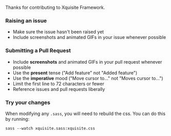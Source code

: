 Thanks for contributing to Xquisite Framework.

### Raising an issue

<ul>
<li>Make sure the issue hasn't been raised yet</li>
<li>Include screenshots and animated GIFs in your issue whenever possible</li>
</ul>

### Submitting a Pull Request

* Include **screenshots** and animated GIFs in your pull request whenever possible
* Use the **present** tense ("Add feature" not "Added feature")
* Use the **imperative** mood ("Move cursor to..." not "Moves cursor to...")
* Limit the first line to 72 characters or fewer
* Reference issues and pull requests liberally

### Try your changes

When modifying any `.sass`, you will need to rebuild the css. You can do this by running:

```
sass --watch xquisite.sass:xquisite.css
```
